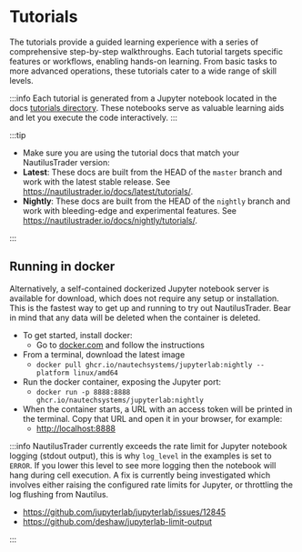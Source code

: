 # Tutorials

The tutorials provide a guided learning experience with a series of comprehensive step-by-step walkthroughs.
Each tutorial targets specific features or workflows, enabling hands-on learning.
From basic tasks to more advanced operations, these tutorials cater to a wide range of skill levels.

:::info
Each tutorial is generated from a Jupyter notebook located in the docs [tutorials directory](https://github.com/nautechsystems/nautilus_trader/tree/develop/docs/tutorials). These notebooks serve as valuable learning aids and let you execute the code interactively.
:::

:::tip

- Make sure you are using the tutorial docs that match your NautilusTrader version:
- **Latest**: These docs are built from the HEAD of the `master` branch and work with the latest stable release. See <https://nautilustrader.io/docs/latest/tutorials/>.
- **Nightly**: These docs are built from the HEAD of the `nightly` branch and work with bleeding-edge and experimental features. See <https://nautilustrader.io/docs/nightly/tutorials/>.

:::

## Running in docker

Alternatively, a self-contained dockerized Jupyter notebook server is available for download, which does not require any setup or
installation. This is the fastest way to get up and running to try out NautilusTrader. Bear in mind that any data will be
deleted when the container is deleted.

- To get started, install docker:
  - Go to [docker.com](https://docs.docker.com/get-docker/) and follow the instructions
- From a terminal, download the latest image
  - `docker pull ghcr.io/nautechsystems/jupyterlab:nightly --platform linux/amd64`
- Run the docker container, exposing the Jupyter port:
  - `docker run -p 8888:8888 ghcr.io/nautechsystems/jupyterlab:nightly`
- When the container starts, a URL with an access token will be printed in the terminal. Copy that URL and open it in your browser, for example:
  - <http://localhost:8888>

:::info
NautilusTrader currently exceeds the rate limit for Jupyter notebook logging (stdout output),
this is why `log_level` in the examples is set to `ERROR`. If you lower this level to see
more logging then the notebook will hang during cell execution. A fix is currently
being investigated which involves either raising the configured rate limits for
Jupyter, or throttling the log flushing from Nautilus.

- <https://github.com/jupyterlab/jupyterlab/issues/12845>
- <https://github.com/deshaw/jupyterlab-limit-output>

:::

